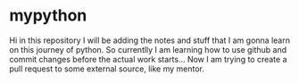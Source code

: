 # mypython
Hi in this repository I will be adding the notes and stuff that I am gonna learn on this journey of python.
So currentlly I am learning how to use github and commit changes before the actual work starts...
Now I am trying to create a pull request to some external source, like my mentor.
